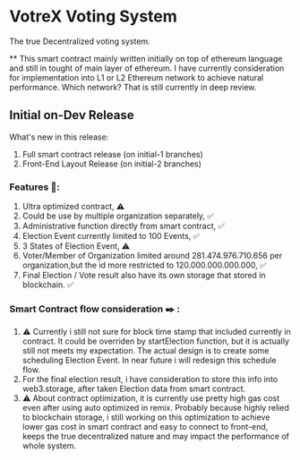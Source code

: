 # VotreX Voting System
The true Decentralized voting system.

** This smart contract mainly written initially on top of ethereum language and still in tought of main layer of ethereum.
I have currently consideration for implementation into L1 or L2 Ethereum network to achieve natural performance. Which network?
That is still currently in deep review.



## Initial on-Dev Release 
What's new in this release:

1. Full smart contract release (on initial-1 branches)
2. Front-End Layout Release (on initial-2 branches)

### Features 📢:

1. Ultra optimized contract, ⚠️
2. Could be use by multiple organization separately, ✅
3. Administrative function directly from smart contract, ✅
4. Election Event currently limited to 100 Events, ✅
5. 3 States of Election Event, ⚠️
6. Voter/Member of Organization limited around 281.474.976.710.656  per organization,but the id more restricted to 120.000.000.000.000, ✅
7. Final Election / Vote result also have its own storage that stored in blockchain. ✅

### Smart Contract flow consideration ✒️ :

1. ⚠️ Currently i still not sure for block time stamp that included currently in contract.
It could be overriden by startElection function, but it is actually still not meets my expectation.
The actual design is to create some scheduling Election Event. In near future i will redesign this schedule flow.
2. For the final election result, i have consideration to store this info into web3.storage, after taken Election data from smart contract.
3. ⚠️ About contract optimization, it is currently use pretty high gas cost even after using auto optimized in remix. Probably because highly relied to blockchain storage, i still working on this optimization to achieve lower gas cost in smart contract and easy to connect to front-end, keeps the true decentralized nature and may impact the performance of whole system.

